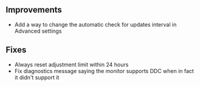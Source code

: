 ## Improvements

* Add a way to change the automatic check for updates interval in Advanced settings

## Fixes

* Always reset adjustment limit within 24 hours
* Fix diagnostics message saying the monitor supports DDC when in fact it didn't support it
